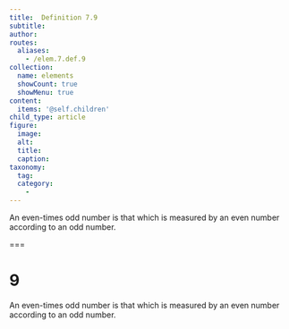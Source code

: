 ```yaml
---
title:  Definition 7.9
subtitle: 
author:
routes:
  aliases:
    - /elem.7.def.9
collection:
  name: elements
  showCount: true
  showMenu: true
content:
  items: '@self.children'
child_type: article
figure:
  image:
  alt:
  title:
  caption:
taxonomy:
  tag:
  category:
    - 
---
```


<p> An <hi rend="bold">even-times odd number</hi> is that which is measured by an even number according to an odd number.</p>

===

<h1>9</h1>
<p> An <span class="bold">even-times odd number</span> is that which is measured by an even number according to an odd number.</p>
